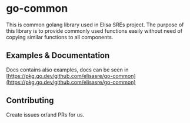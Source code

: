 # go-common

This is common golang library used in Elisa SREs project.
The purpose of this library is to provide commonly used functions easily without need of copying similar functions to all components.

## Examples & Documentation
Docs contains also examples, docs can be seen in [https://pkg.go.dev/github.com/elisasre/go-common](https://pkg.go.dev/github.com/elisasre/go-common)

## Contributing
Create issues or/and PRs for us.
